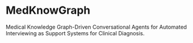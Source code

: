 # MedKnowGraph
Medical Knowledge Graph-Driven Conversational Agents for Automated Interviewing as Support Systems for Clinical Diagnosis.
